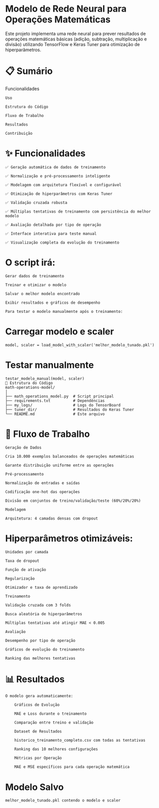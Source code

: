 # Modelo de Rede Neural para Operações Matemáticas


Este projeto implementa uma rede neural para prever resultados de operações matemáticas básicas (adição, subtração, multiplicação e divisão) utilizando TensorFlow e Keras Tuner para otimização de hiperparâmetros.

# 📋 Sumário
Funcionalidades
    
    Uso
    
    Estrutura do Código
    
    Fluxo de Trabalho
    
    Resultados
    
    Contribuição
    
# ✨ Funcionalidades

    ✅ Geração automática de dados de treinamento
    
    ✅ Normalização e pré-processamento inteligente
    
    ✅ Modelagem com arquitetura flexível e configurável
    
    ✅ Otimização de hiperparâmetros com Keras Tuner
    
    ✅ Validação cruzada robusta
    
    ✅ Múltiplas tentativas de treinamento com persistência do melhor modelo
    
    ✅ Avaliação detalhada por tipo de operação
    
    ✅ Interface interativa para teste manual
    
    ✅ Visualização completa da evolução do treinamento

# O script irá:

    Gerar dados de treinamento
    
    Treinar e otimizar o modelo
    
    Salvar o melhor modelo encontrado
    
    Exibir resultados e gráficos de desempenho
    
    Para testar o modelo manualmente após o treinamento:


# Carregar modelo e scaler
    model, scaler = load_model_with_scaler('melhor_modelo_tunado.pkl')

# Testar manualmente
    testar_modelo_manual(model, scaler)
    📂 Estrutura do Código
    math-operations-model/
    │
    ├── math_operations_model.py  # Script principal
    ├── requirements.txt          # Dependências
    ├── my_logs/                  # Logs do TensorBoard
    ├── tuner_dir/                # Resultados do Keras Tuner
    └── README.md                 # Este arquivo
    
# 🔄 Fluxo de Trabalho
    Geração de Dados
    
    Cria 10.000 exemplos balanceados de operações matemáticas
    
    Garante distribuição uniforme entre as operações
    
    Pré-processamento
    
    Normalização de entradas e saídas
    
    Codificação one-hot das operações
    
    Divisão em conjuntos de treino/validação/teste (60%/20%/20%)
    
    Modelagem
    
    Arquitetura: 4 camadas densas com dropout

# Hiperparâmetros otimizáveis:

    Unidades por camada
    
    Taxa de dropout
    
    Função de ativação
    
    Regularização
    
    Otimizador e taxa de aprendizado
    
    Treinamento
    
    Validação cruzada com 3 folds
    
    Busca aleatória de hiperparâmetros
    
    Múltiplas tentativas até atingir MAE < 0.005
    
    Avaliação
    
    Desempenho por tipo de operação
    
    Gráficos de evolução do treinamento
    
    Ranking das melhores tentativas

# 📊 Resultados
    O modelo gera automaticamente:
    
        Gráficos de Evolução
    
        MAE e Loss durante o treinamento
    
        Comparação entre treino e validação
    
        Dataset de Resultados
    
        historico_treinamento_completo.csv com todas as tentativas
    
        Ranking das 10 melhores configurações
    
        Métricas por Operação
    
        MAE e MSE específicos para cada operação matemática

# Modelo Salvo

    melhor_modelo_tunado.pkl contendo o modelo e scaler
